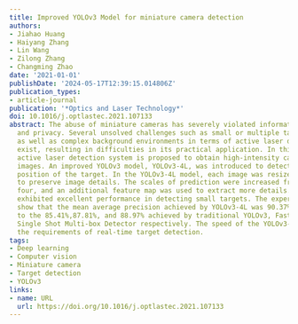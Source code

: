 ```yaml
---
title: Improved YOLOv3 Model for miniature camera detection
authors:
- Jiahao Huang
- Haiyang Zhang
- Lin Wang
- Zilong Zhang
- Changming Zhao
date: '2021-01-01'
publishDate: '2024-05-17T12:39:15.014806Z'
publication_types:
- article-journal
publication: '*Optics and Laser Technology*'
doi: 10.1016/j.optlastec.2021.107133
abstract: The abuse of miniature cameras has severely violated information security
  and privacy. Several unsolved challenges such as small or multiple targets detection
  as well as complex background environments in terms of active laser detection still
  exist, resulting in difficulties in its practical application. In this paper, an
  active laser detection system is proposed to obtain high-intensity cat-eye reflection
  images. An improved YOLOv3 model, YOLOv3-4L, was introduced to detect the actual
  position of the target. In the YOLOv3-4L model, each image was resized to 608×608
  to preserve image details. The scales of prediction were increased from three to
  four, and an additional feature map was used to extract more details. YOLOv3-4L
  exhibited excellent performance in detecting small targets. The experimental results
  show that the mean average precision achieved by YOLOv3-4L was 90.37%, compared
  to the 85.41%,87.81%, and 88.97% achieved by traditional YOLOv3, Faster R-CNN, and
  Single Shot Multi-box Detector respectively. The speed of the YOLOv3-4L model meets
  the requirements of real-time target detection.
tags:
- Deep learning
- Computer vision
- Miniature camera
- Target detection
- YOLOv3
links:
- name: URL
  url: https://doi.org/10.1016/j.optlastec.2021.107133
---
```

